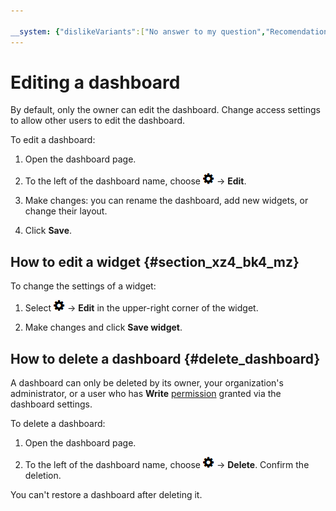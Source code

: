 ```yaml
---

__system: {"dislikeVariants":["No answer to my question","Recomendations didn't help","The content doesn't match title","Other"]}
---
```

# Editing a dashboard

By default, only the owner can edit the dashboard. Change access settings to allow other users to edit the dashboard.

To edit a dashboard:

1. Open the dashboard page.

1. To the left of the dashboard name, choose ![](../../_assets/tracker/icon-settings.png) → **Edit**.

1. Make changes: you can rename the dashboard, add new widgets, or change their layout.

1. Click **Save**.

## How to edit a widget {#section_xz4_bk4_mz}

To change the settings of a widget:

1. Select ![](../../_assets/tracker/icon-settings.png) → **Edit** in the upper-right corner of the widget.

1. Make changes and click **Save widget**.

## How to delete a dashboard {#delete_dashboard}

A dashboard can only be deleted by its owner, your organization's administrator, or a user who has **Write** [permission](share-dashboard.md#section_k2z_1nk_pz) granted via the dashboard settings.

To delete a dashboard:

1. Open the dashboard page.

1. To the left of the dashboard name, choose ![](../../_assets/tracker/icon-settings.png) → **Delete**. Confirm the deletion.

You can't restore a dashboard after deleting it.

